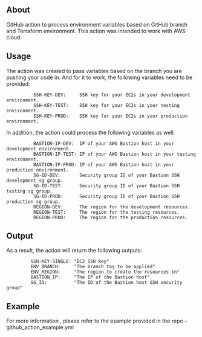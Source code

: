 ## About

GitHub action to process environment variables based on GitHub branch and Terraform environment.
This action was intended to work with AWS cloud.

## Usage

The action was created to pass variables based on the branch you are pushing your code in. And for it to work, the following 
variables need to be provided:
```
          SSH-KEY-DEV:     SSH key for your EC2s in your development environment.
          SSH-KEY-TEST:    SSH key for your EC2s in your testing environment.
          SSH-KEY-PROD:    SSH key for your EC2s in your production environment.
```

In addition, the action could process the following variables as well:

```
          BASTION-IP-DEV:  IP of your AWS Bastion host in your development environment.
          BASTION-IP-TEST: IP of your AWS Bastion host in your testing environment.
          BASTION-IP-PROD: IP of your AWS Bastion host in your production environment.
          SG-ID-DEV:       Security group ID of your Bastion SSH development sg group.
          SG-ID-TEST:      Security group ID of your Bastion SSH testing sg group.
          SG-ID-PROD:      Security group ID of your Bastion SSH production sg group.
          REGION-DEV:      The region for the development resources.
          REGION-TEST:     The region for the testing resources.
          REGION-PROD:     The region for the production resources.
```

## Output

As a result, the action will return the following outputs:

```
         SSH-KEY-SINGLE: "EC2 SSH key"
         ENV_BRANCH:     "The branch tag to be applied"
         ENV_REGION:     "The region to create the resources in"
         BASTION_IP:     "The IP of the Bastion host"
         SG_ID:          "The ID of the Bastion host SSH security group"
```

## Example

For more information , please refer to the example provided in the repo - github_action_example.yml